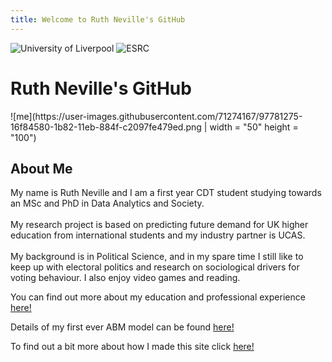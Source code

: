 ```yaml
---
title: Welcome to Ruth Neville's GitHub
---
```

![University of Liverpool](https://user-images.githubusercontent.com/71274167/97724887-6af12480-1ac5-11eb-823c-687199a9b36e.png) ![ESRC](https://user-images.githubusercontent.com/71274167/97725173-c7ecda80-1ac5-11eb-9be1-fa21d09976eb.png)

<h1> Ruth Neville's GitHub </h1> 
![me](https://user-images.githubusercontent.com/71274167/97781275-16f84580-1b82-11eb-884f-c2097fe479ed.png | width = "50" height = "100")

<h2> About Me </h2>
<p> My name is Ruth Neville and I am a first year CDT student studying towards an MSc and PhD in Data Analytics and Society.<br> 
  <br>
My research project is based on predicting future demand for UK higher education from international students and my industry partner is UCAS.<br>
  <br>
My background is in Political Science, and in my spare time I still like to keep up with electoral politics and research on sociological drivers for voting behaviour. I also enjoy video games and reading.</p>

<p> You can find out more about my education and professional experience <a href="https://ruthneville.github.io/education.html">here!</a> </p>

<p> Details of my first ever ABM model can be found <a href="https://ruthneville.github.io/ABM.html">here!</a> </p>

<p> To find out a bit more about how I made this site click <a href="https://ruthneville.github.io/about.html">here!</a> </p>
